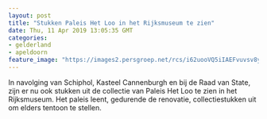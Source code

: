 ```yaml
---
layout: post
title: "Stukken Paleis Het Loo in het Rijksmuseum te zien"
date: Thu, 11 Apr 2019 13:05:35 GMT
categories: 
- gelderland 
- apeldoorn 
feature_image: "https://images2.persgroep.net/rcs/i62uooVQ5iIAEFvuvsv8yZ93F_k/diocontent/145306732/_fitwidth/400/?appId=21791a8992982cd8da851550a453bd7f&quality=0.7"
---
```


In navolging van Schiphol, Kasteel Cannenburgh en bij de Raad van State, zijn er nu ook stukken uit de collectie van Paleis Het Loo te zien in het Rijksmuseum. Het paleis leent, gedurende de renovatie, collectiestukken uit om elders tentoon te stellen.
